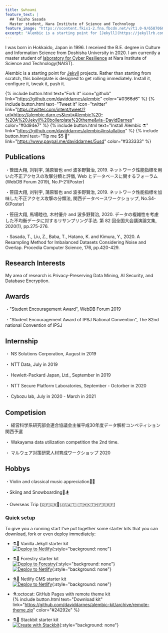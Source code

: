 ```yaml
---
title: $whoami
feature_text: |
  ## Taisho Sasada
  Master student, Nara Institute of Science and Technology 
feature_image: "https://scontent.fkix1-2.fna.fbcdn.net/v/t1.0-9/65870608_1213869395453019_1964372978669977600_n.jpg?_nc_cat=102&ccb=2&_nc_sid=19026a&_nc_ohc=euuIRHozdRkAX8nLuTS&_nc_ht=scontent.fkix1-2.fna&oh=0aafde6cefeae6caeeb8d55aaa31c195&oe=5FC85A95"
excerpt: "Alembic is a starting point for [Jekyll](https://jekyllrb.com/) projects. Rather than starting from scratch, this boilerplate is designed to get the ball rolling immediately. Install it, configure it, tweak it, push it."
---
```


I was born in Hokkaido, Japan in 1996. I received the B.E. degree in Culture and Information Science from Doshisha University in 2020. 
I am currently a master student of [laboratory for Cyber Resilience](https://iplab.naist.jp/) at Nara Institute of Science and Technology(NAIST).

Alembic is a starting point for [Jekyll](https://jekyllrb.com/) projects. Rather than starting from scratch, this boilerplate is designed to get rolling immediately. Install it, configure it, tweak it, push it.

{% include button.html text="Fork it" icon="github" link="https://github.com/daviddarnes/alembic" color="#0366d6" %} {% include button.html text="Tweet it" icon="twitter" link="https://twitter.com/intent/tweet/?url=https://alembic.darn.es&text=Alembic%20-%20A%20Jekyll%20boilerplate%20theme&via=DavidDarnes" color="#0d94e7" %} {% include button.html text="Install Alembic ⚗️" link="https://github.com/daviddarnes/alembic#installation" %} {% include button.html text="Tip me $5 💸" link="https://www.paypal.me/daviddarnes/5usd" color="#333333" %}

## Publications
・笹田大翔, 刘钊宇, 蒲原智也 and 波多野賢治, 2019. ネットワーク性能指標を用いた不正アクセスの攻撃分類と評価, Web とデータベースに関するフォーラム (WebDB Forum 2019), No.P-21(Poster)

・笹田大翔, 刘钊宇, 蒲原智也 and 波多野賢治, 2019. ネットワーク性能指標を加味した不正アクセス攻撃の分類法, 関西データベースワークショップ, No.S4-6(Poster)

・笹田大翔, 馬場睦也, 木村優介 and 波多野賢治, 2020. データの複雑性を考慮した不均衡データに対するリサンプリング手法. 第 82 回全国大会講演論文集, 2020(1), pp.275-276.

・Sasada, T., Liu, Z., Baba, T., Hatano, K. and Kimura, Y., 2020. A Resampling Method for Imbalanced Datasets Considering Noise and Overlap. Procedia Computer Science, 176, pp.420-429.

## Research Interests
My area of research is Privacy-Preserving Data Mining, AI Security, and Database Encryption.

## Awards
・"Student Encouragement Award", WebDB Forum 2019

・"Student Encouragement Award of IPSJ National Convention", The 82nd national Convention of IPSJ

## Internship
・ NS Solutions Corporation, August in 2019

・ NTT Data, July in 2019

・ Hewlett-Packard Japan, Ltd., September in 2019

・ NTT Secure Platform Laboratories, September - Octorber in 2020

・ Cybozu lab, July in 2020 - March in 2021

## Competision
・ 経営科学系研究部会連合協議会主催平成30年度データ解析コンペティション関西予選

・ Wakayama data utilization competition the 2nd time.

・ マルウェア対策研究人材育成ワークショップ 2020

## Hobbys

・Violin and classical music appreciation🎻🎫

・Skiing and Snowboarding🎿🏂

・Overseas Trip (🇩🇪🇬🇧🏴󠁧󠁢󠁳󠁣󠁴󠁿🇺🇸🇦🇹🇮🇹🇭🇰🇹🇭🇫🇷🇧🇪)

### Quick setup

To give you a running start I've put together some starter kits that you can download, fork or even deploy immediately:

- ⚗️🍨 Vanilla Jekyll starter kit  
  [![Deploy to Netlify](https://www.netlify.com/img/deploy/button.svg)](https://app.netlify.com/start/deploy?repository=https://github.com/daviddarnes/alembic-kit){:style="background: none"}
- ⚗️🌲 Forestry starter kit  
  [![Deploy to Forestry](https://assets.forestry.io/import-to-forestry.svg)](https://app.forestry.io/quick-start?repo=daviddarnes/alembic-forestry-kit&engine=jekyll){:style="background: none"}  
  [![Deploy to Netlify](https://www.netlify.com/img/deploy/button.svg)](https://app.netlify.com/start/deploy?repository=https://github.com/daviddarnes/alembic-forestry-kit){:style="background: none"}
- ⚗️💠 Netlify CMS starter kit  
  [![Deploy to Netlify](https://www.netlify.com/img/deploy/button.svg)](https://app.netlify.com/start/deploy?repository=https://github.com/daviddarnes/alembic-netlifycms-kit&stack=cms){:style="background: none"}

- ⚗️:octocat: GitHub Pages with remote theme kit  
  {% include button.html text="Download kit" link="https://github.com/daviddarnes/alembic-kit/archive/remote-theme.zip" color="#24292e" %}
- ⚗️🚀 Stackbit starter kit  
  [![Create with Stackbit](https://assets.stackbit.com/badge/create-with-stackbit.svg)](https://app.stackbit.com/create?theme=https://github.com/daviddarnes/alembic-stackbit-kit){:style="background: none"}

